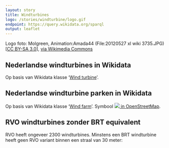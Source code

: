 ```yaml
---
layout: story
title: Windturbines
logo: /stories/windturbine/logo.gif
endpoint: https://query.wikidata.org/sparql
output: leaflet
---
```

Logo foto: Molgreen, Animation:Amada44 (File:20120527 xl wiki 3735.JPG) [<a href="https://creativecommons.org/licenses/by-sa/3.0">CC BY-SA 3.0</a>], <a href="https://commons.wikimedia.org/wiki/File%3AWind_turbine.gif">via Wikimedia Commons</a>

## Nederlandse windturbines in Wikidata

Op basis van Wikidata klasse ‘<a
href="http://www.wikidata.org/entity/Q49833">Wind turbine</a>’.

<div data-query data-query-sparql="10-turbine.rq"></div>

## Nederlandse windturbine parken in Wikidata

Op basis van Wikidata klasse ‘<a
href="http://www.wikidata.org/entity/Q194356">Wind farm</a>’.  Symbool
<a
href="https://wiki.openstreetmap.org/wiki/Tag:generator:source%3Dwind"><img
src="https://wiki.openstreetmap.org/w/images/0/0c/Power-wind-16.svg">
in OpenStreetMap</a>.

<div data-query data-query-sparql="20-farm.rq"></div>

## RVO windturbines zonder BRT equivalent
RVO heeft ongeveer 2300 windturbines. Minstens een BRT windturbine heeft geen RVO variant binnen een straal van 30 meter:

<div data-query 
  data-query-sparql="30-rvo-turbines-niet-in-brt.rq"
  data-query-endpoint="http://data.labs.pdok.nl/geosparql" >
</div>

